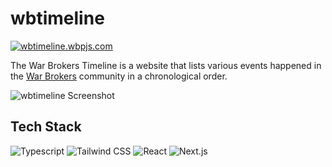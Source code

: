 # wbtimeline

[![wbtimeline.wbpjs.com](https://img.shields.io/badge/wbtimeline.wbpjs.com-gray?style=for-the-badge)](https://wbtimeline.wbpjs.com)

The War Brokers Timeline is a website that lists various events happened in the [War Brokers](https://warbrokers.io) community in a chronological order.

![wbtimeline Screenshot](../../.github/img/wbtimeline-ss.avif)

## Tech Stack

![Typescript](https://img.shields.io/badge/typescript-222?style=for-the-badge&logo=typescript)
![Tailwind CSS](https://img.shields.io/badge/tailwind_css-222?style=for-the-badge&logo=tailwindcss)
![React](https://img.shields.io/badge/react-222?style=for-the-badge&logo=react)
![Next.js](https://img.shields.io/badge/next.js-222?style=for-the-badge&logo=nextdotjs)

